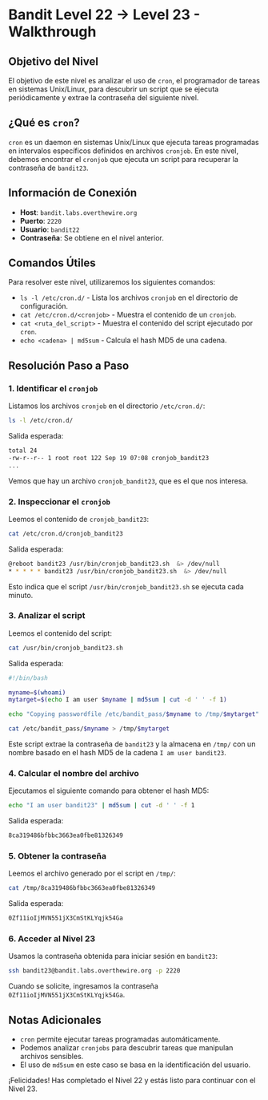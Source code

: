# Bandit Level 22 → Level 23 - Walkthrough

## Objetivo del Nivel

El objetivo de este nivel es analizar el uso de `cron`, el programador de tareas en sistemas Unix/Linux, para descubrir un script que se ejecuta periódicamente y extrae la contraseña del siguiente nivel.

## ¿Qué es `cron`?

`cron` es un daemon en sistemas Unix/Linux que ejecuta tareas programadas en intervalos específicos definidos en archivos `cronjob`. En este nivel, debemos encontrar el `cronjob` que ejecuta un script para recuperar la contraseña de `bandit23`.

## Información de Conexión

- **Host**: `bandit.labs.overthewire.org`
- **Puerto**: `2220`
- **Usuario**: `bandit22`
- **Contraseña**: Se obtiene en el nivel anterior.

## Comandos Útiles

Para resolver este nivel, utilizaremos los siguientes comandos:

- `ls -l /etc/cron.d/` - Lista los archivos `cronjob` en el directorio de configuración.
- `cat /etc/cron.d/<cronjob>` - Muestra el contenido de un `cronjob`.
- `cat <ruta_del_script>` - Muestra el contenido del script ejecutado por `cron`.
- `echo <cadena> | md5sum` - Calcula el hash MD5 de una cadena.

## Resolución Paso a Paso

### 1. Identificar el `cronjob`

Listamos los archivos `cronjob` en el directorio `/etc/cron.d/`:

```sh
ls -l /etc/cron.d/
```

Salida esperada:

```sh
total 24
-rw-r--r-- 1 root root 122 Sep 19 07:08 cronjob_bandit23
...
```

Vemos que hay un archivo `cronjob_bandit23`, que es el que nos interesa.

### 2. Inspeccionar el `cronjob`

Leemos el contenido de `cronjob_bandit23`:

```sh
cat /etc/cron.d/cronjob_bandit23
```

Salida esperada:

```sh
@reboot bandit23 /usr/bin/cronjob_bandit23.sh  &> /dev/null
* * * * * bandit23 /usr/bin/cronjob_bandit23.sh  &> /dev/null
```

Esto indica que el script `/usr/bin/cronjob_bandit23.sh` se ejecuta cada minuto.

### 3. Analizar el script

Leemos el contenido del script:

```sh
cat /usr/bin/cronjob_bandit23.sh
```

Salida esperada:

```sh
#!/bin/bash

myname=$(whoami)
mytarget=$(echo I am user $myname | md5sum | cut -d ' ' -f 1)

echo "Copying passwordfile /etc/bandit_pass/$myname to /tmp/$mytarget"

cat /etc/bandit_pass/$myname > /tmp/$mytarget
```

Este script extrae la contraseña de `bandit23` y la almacena en `/tmp/` con un nombre basado en el hash MD5 de la cadena `I am user bandit23`.

### 4. Calcular el nombre del archivo

Ejecutamos el siguiente comando para obtener el hash MD5:

```sh
echo "I am user bandit23" | md5sum | cut -d ' ' -f 1
```

Salida esperada:

```sh
8ca319486bfbbc3663ea0fbe81326349
```

### 5. Obtener la contraseña

Leemos el archivo generado por el script en `/tmp/`:

```sh
cat /tmp/8ca319486bfbbc3663ea0fbe81326349
```

Salida esperada:

```sh
0Zf11ioIjMVN551jX3CmStKLYqjk54Ga
```

### 6. Acceder al Nivel 23

Usamos la contraseña obtenida para iniciar sesión en `bandit23`:

```sh
ssh bandit23@bandit.labs.overthewire.org -p 2220
```

Cuando se solicite, ingresamos la contraseña `0Zf11ioIjMVN551jX3CmStKLYqjk54Ga`.

## Notas Adicionales

- `cron` permite ejecutar tareas programadas automáticamente.
- Podemos analizar `cronjobs` para descubrir tareas que manipulan archivos sensibles.
- El uso de `md5sum` en este caso se basa en la identificación del usuario.

¡Felicidades! Has completado el Nivel 22 y estás listo para continuar con el Nivel 23.

